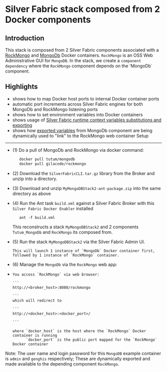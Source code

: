 Silver Fabric stack composed from 2 Docker components
=========================================================

Introduction
-------------
This stack is composed from 2 Silver Fabric components associated with a [RockMongo](https://registry.hub.docker.com/u/gilacode/rockmongo/) and [MongoDb](https://registry.hub.docker.com/u/tutum/mongodb/) Docker containers.
`RockMongo` is an OSS Web Administrative GUI for `MongoDB`. In the stack, we create a `component dependency` where the `RockMongo` component depends on the 'MongoDb` component.


Highlights
----------
 - shows how to map Docker host ports to internal Docker container ports
 - automatic port increments across Silver Fabric engines for both MongoDb and RockMongo listening ports
 - shows how to set environment variables into Docker containers
 - shows usage of [Silver Fabric runtime context variables substitutions and exporting](https://github.com/fabrician/docker-enabler/blob/master/examples/images/example_mongodb_rcv.gif)
 - shows how [exported variables](https://github.com/fabrician/docker-enabler/blob/master/examples/images/example_rockmongo_rcv.gif) from MongoDb component are being dynamically used to "link" to the RockMongo web container
Setup
------
- (1) Do a pull of MongoDb and RockMongo via docker command:

    ```bash
       docker pull tutum/mongodb
       docker pull gilacode/rockmongo
    ```
- (2) Download the `SilverFabricCLI.tar.gz` library from the Broker and unzip into a directory.
- (3) Download and unzip `MyMongoDBStack2-ant-package.zip`  into the same directory as above
- (4) Run the Ant task `build.xml` against a Silver Fabric Broker with this `Silver Fabric Docker Enabler` installed

   ```ant
      ant -f build.xml
   ```
   This reconstructs a stack `MyMongoDBStack2` and 2 components `Tutum_MongoDb` and `RockMongo` its composed from.
   
- (5) Run the stack `MyMongoDBStack2` via the Silver Fabric Admin UI.
      
      This will launch 1 instance of `MongoDb` Docker container first, followed by 1 instance of `RockMongo` container.

- (6) Manage the `MongoDb` via the `RockMongo` web app: 
- 
      You access `RockMongo` via web browser:
      
      ```
      http://<broker_host>:8080/rockmongo
      
      ```
      which will redirect to 
      
      ```
      http://<docker_host>:<docker_port>/
      
      ```
      
      where `docker_host` is the host where the `RockMongo` Docker container is running
            `docker_port` is the public port mapped for the `RockMongo` Docker container
            
Note: The user name and login password for this `MongoDB` example container is `admin` and `genghis` respectively;
These are dynamically exported and made available to the depending component `RockMongo`.
